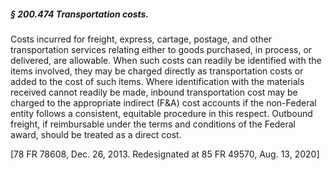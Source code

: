 ##### § 200.474 Transportation costs. #####

Costs incurred for freight, express, cartage, postage, and other transportation services relating either to goods purchased, in process, or delivered, are allowable. When such costs can readily be identified with the items involved, they may be charged directly as transportation costs or added to the cost of such items. Where identification with the materials received cannot readily be made, inbound transportation cost may be charged to the appropriate indirect (F&A) cost accounts if the non-Federal entity follows a consistent, equitable procedure in this respect. Outbound freight, if reimbursable under the terms and conditions of the Federal award, should be treated as a direct cost.

[78 FR 78608, Dec. 26, 2013. Redesignated at 85 FR 49570, Aug. 13, 2020]